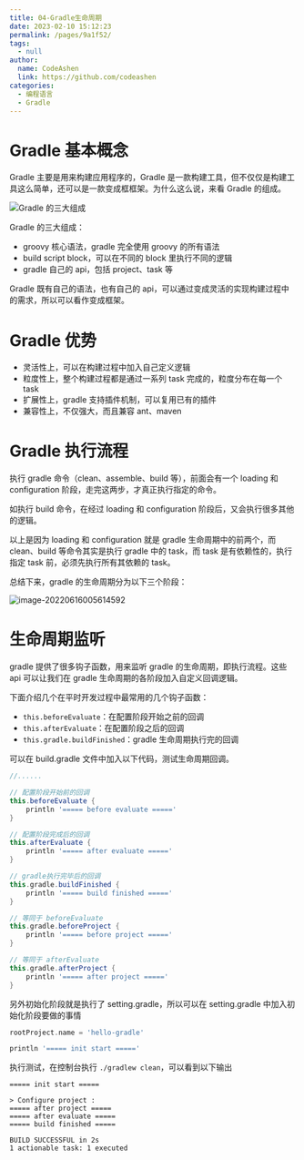 ```yaml
---
title: 04-Gradle生命周期
date: 2023-02-10 15:12:23
permalink: /pages/9a1f52/
tags: 
  - null
author: 
  name: CodeAshen
  link: https://github.com/codeashen
categories: 
  - 编程语言
  - Gradle
---
```



# Gradle 基本概念

Gradle 主要是用来构建应用程序的，Gradle 是一款构建工具，但不仅仅是构建工具这么简单，还可以是一款变成框框架。为什么这么说，来看 Gradle 的组成。

![Gradle 的三大组成](https://cc.hjfile.cn/cc/img/20220616/2022061612390932252983.png)

Gradle 的三大组成：

- groovy 核心语法，gradle 完全使用 groovy 的所有语法
- build script block，可以在不同的 block 里执行不同的逻辑
- gradle 自己的 api，包括 project、task 等

Gradle 既有自己的语法，也有自己的 api，可以通过变成灵活的实现构建过程中的需求，所以可以看作变成框架。

# Gradle 优势

- 灵活性上，可以在构建过程中加入自己定义逻辑
- 粒度性上，整个构建过程都是通过一系列 task 完成的，粒度分布在每一个 task
- 扩展性上，gradle 支持插件机制，可以复用已有的插件
- 兼容性上，不仅强大，而且兼容 ant、maven

# Gradle 执行流程

执行 gradle 命令（clean、assemble、build 等），前面会有一个 loading 和 configuration 阶段，走完这两步，才真正执行指定的命令。

如执行 build 命令，在经过 loading 和 configuration 阶段后，又会执行很多其他的逻辑。

以上是因为 loading 和 configuration 就是 gradle 生命周期中的前两个，而 clean、build 等命令其实是执行 gradle 中的 task，而 task 是有依赖性的，执行指定 task 前，必须先执行所有其依赖的 task。

总结下来，gradle 的生命周期分为以下三个阶段：

![image-20220616005614592](https://cc.hjfile.cn/cc/img/20220616/2022061612561662374706.png)

# 生命周期监听

gradle 提供了很多钩子函数，用来监听 gradle 的生命周期，即执行流程。这些 api 可以让我们在 gradle 生命周期的各阶段加入自定义回调逻辑。

下面介绍几个在平时开发过程中最常用的几个钩子函数：

- `this.beforeEvaluate`：在配置阶段开始之前的回调
- `this.afterEvaluate`：在配置阶段之后的回调
- `this.gradle.buildFinished`：gradle 生命周期执行完的回调

可以在 build.gradle 文件中加入以下代码，测试生命周期回调。

```groovy
//......

// 配置阶段开始前的回调
this.beforeEvaluate {
    println '===== before evaluate ====='
}

// 配置阶段完成后的回调
this.afterEvaluate {
    println '===== after evaluate ====='
}

// gradle执行完毕后的回调
this.gradle.buildFinished {
    println '===== build finished ====='
}

// 等同于 beforeEvaluate
this.gradle.beforeProject {
    println '===== before project ====='
}

// 等同于 afterEvaluate
this.gradle.afterProject {
    println '===== after project ====='
}
```

另外初始化阶段就是执行了 setting.gradle，所以可以在 setting.gradle 中加入初始化阶段要做的事情

```groovy
rootProject.name = 'hello-gradle'

println '===== init start ====='
```

执行测试，在控制台执行 `./gradlew clean`，可以看到以下输出

```
===== init start =====

> Configure project :
===== after project =====
===== after evaluate =====
===== build finished =====

BUILD SUCCESSFUL in 2s
1 actionable task: 1 executed
```



























